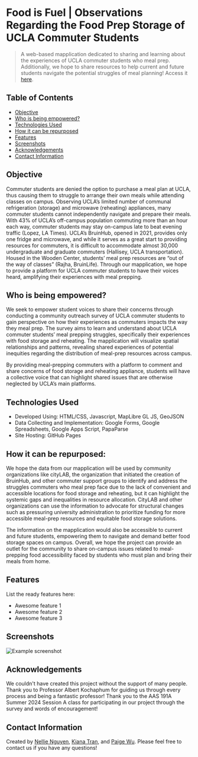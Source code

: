 # Food is Fuel | Observations Regarding the Food Prep Storage of UCLA Commuter Students
> A web-based mapplication dedicated to sharing and learning about the experiences of UCLA commuter students who meal prep. Additionally, we hope to share resources to help current and future students navigate the potential struggles of meal planning!
> Access it [here](https://pwinnie2026.github.io/group-ate/index.html).


## Table of Contents
* [Objective](#Objective)
* [Who is being empowered?](#Who-is-being-empowered?)
* [Technologies Used](#technologies-used)
* [How it can be repurposed](How-it-can-be-repurposed)
* [Features](#features)
* [Screenshots](#screenshots)
* [Acknowledgements](#acknowledgements)
* [Contact Information](#Contact-Information)


## Objective
Commuter students are denied the option to purchase a meal plan at UCLA, thus causing them to struggle to arrange their own meals while attending classes on campus. Observing UCLA’s limited number of communal refrigeration (storage) and microwave (reheating) appliances, many commuter students cannot independently navigate and prepare their meals. With 43% of UCLA’s off-campus population commuting more than an hour each way, commuter students may stay on-campus late to beat evening traffic (Lopez, LA Times). UCLA’s BruinHub, opened in 2021, provides only one fridge and microwave, and while it serves as a great start to providing resources for commuters, it is difficult to accommodate almost 30,000 undergraduate and graduate commuters (Hallisey, UCLA transportation). Housed in the Wooden Center, students’ meal prep resources are “out of the way of classes” (Rajha, BruinLife). Through our mapplication, we hope to provide a platform for UCLA commuter students to have their voices heard, amplifying their experiences with meal prepping.

## Who is being empowered?
We seek to empower student voices to share their concerns through conducting a community outreach survey of UCLA commuter students to gain perspective on how their experiences as commuters impacts the way they meal prep. The survey aims to learn and understand about UCLA commuter students’ meal prepping struggles, specifically their experiences with food storage and reheating. The mapplication will visualize spatial relationships and patterns, revealing shared experiences of potential inequities regarding the distribution of meal-prep resources across campus. 

By providing meal-prepping commuters with a platform to comment and share concerns of food storage and reheating appliance, students will have a collective voice that can highlight shared issues that are otherwise neglected by UCLA’s main platforms.


## Technologies Used
- Developed Using: HTML/CSS, Javascript, MapLibre GL JS, GeoJSON 
- Data Collecting and Implementation: Google Forms, Google Spreadsheets, Google Apps Script, PapaParse
- Site Hosting: GitHub Pages


## How it can be repurposed:
We hope the data from our mapplication will be used by community organizations like cityLAB, the organization that initiated the creation of BruinHub, and other commuter support groups to identify and address the struggles commuters who meal prep face due to the lack of convenient and accessible locations for food storage and reheating, but it can highlight the systemic gaps and inequalities in resource allocation. CityLAB  and other organizations can use the information to advocate for structural changes such as pressuring university administration to prioritize funding for more accessible meal-prep resources and equitable food storage solutions. 

The information on the mapplication would also be accessible to current and future students, empowering them to navigate and demand better food storage spaces on campus. Overall, we hope the project can provide an outlet for the community to share on-campus issues related to meal-prepping food accessibility faced by students who must plan and bring their meals from home.


## Features
List the ready features here:
- Awesome feature 1
- Awesome feature 2
- Awesome feature 3


## Screenshots
![Example screenshot](./img/screenshot.png)
<!-- If you have screenshots you'd like to share, include them here. -->


## Acknowledgements
We couldn't have created this project without the support of many people. Thank you to Professor Albert Kochaphum for guiding us through every process and being a fantastic professor! Thank you to the AAS 191A Summer 2024 Session A class for participating in our project through the survey and words of encouragement!


## Contact Information
Created by [Nellie Nguyen](
nellienguyen149@g.ucla.edu), [Kiana Tran](kianaptran@gmail.com), and [Paige Wu](
paigewinniewu@g.ucla.edu). Please feel free to contact us if you have any questions!
